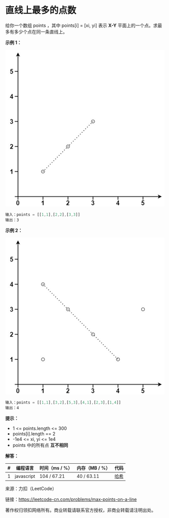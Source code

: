 # 直线上最多的点数

给你一个数组 points ，其中 points[i] = [xi, yi] 表示 **X-Y** 平面上的一个点。求最多有多少个点在同一条直线上。

**示例 1：**

![示例1](./eg1.jpg)

``` javascript
输入：points = [[1,1],[2,2],[3,3]]
输出：3
```

**示例 2：**

![示例2](./eg2.jpg)

``` javascript
输入：points = [[1,1],[3,2],[5,3],[4,1],[2,3],[1,4]]
输出：4
```

**提示：**

- 1 <= points.length <= 300
- points[i].length == 2
- -1e4 <= xi, yi <= 1e4
- points 中的所有点 **互不相同**

**解答：**

**#**|**编程语言**|**时间（ms / %）**|**内存（MB / %）**|**代码**
--|--|--|--|--
1|javascript|104 / 67.21|40 / 63.11|[哈希](./javascript/ac_v1.js)

来源：力扣（LeetCode）

链接：https://leetcode-cn.com/problems/max-points-on-a-line

著作权归领扣网络所有。商业转载请联系官方授权，非商业转载请注明出处。
